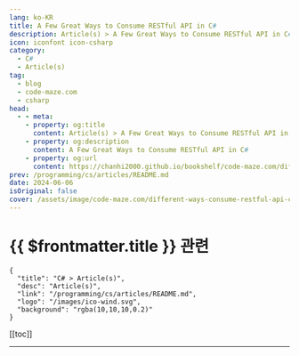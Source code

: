 ```yaml
---
lang: ko-KR
title: A Few Great Ways to Consume RESTful API in C#
description: Article(s) > A Few Great Ways to Consume RESTful API in C#
icon: iconfont icon-csharp
category: 
  - C#
  - Article(s)
tag: 
  - blog
  - code-maze.com
  - csharp
head:  
  - - meta:
    - property: og:title
      content: Article(s) > A Few Great Ways to Consume RESTful API in C#
    - property: og:description
      content: A Few Great Ways to Consume RESTful API in C#
    - property: og:url
      content: https://chanhi2000.github.io/bookshelf/code-maze.com/different-ways-consume-restful-api-csharp.html
prev: /programming/cs/articles/README.md
date: 2024-06-06
isOriginal: false
cover: /assets/image/code-maze.com/different-ways-consume-restful-api-csharp/banner.png
---
```


# {{ $frontmatter.title }} 관련

```component VPCard
{
  "title": "C# > Article(s)",
  "desc": "Article(s)",
  "link": "/programming/cs/articles/README.md",
  "logo": "/images/ico-wind.svg",
  "background": "rgba(10,10,10,0.2)"
}
```

[[toc]]

---

<SiteInfo
  name="A Few Great Ways to Consume RESTful API in C#"
  desc="RESTful APIs are an integral part of our lives. Because of that is important to know how to consume a RESTful API and which tools are at your disposal."
  url="https://code-maze.com/different-ways-consume-restful-api-csharp/"
  logo="/assets/image/code-maze.com/favicon.png"
  preview="/assets/image/code-maze.com/different-ways-consume-restful-api-csharp/banner.png"/>

<!-- TODO: 작성 -->

